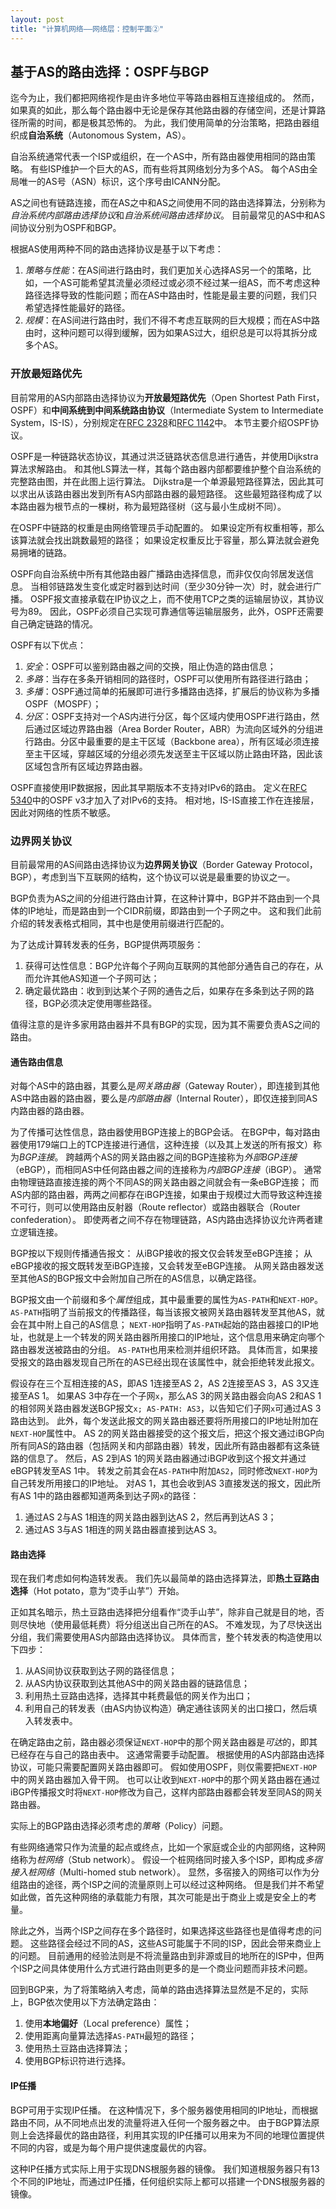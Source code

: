 ```yaml
---
layout: post
title: "计算机网络——网络层：控制平面②"
---
```



## 基于AS的路由选择：OSPF与BGP

迄今为止，我们都把网络视作是由许多地位平等路由器相互连接组成的。
然而，如果真的如此，那么每个路由器中无论是保存其他路由器的存储空间，还是计算路径所需的时间，都是极其恐怖的。
为此，我们使用简单的分治策略，把路由器组织成**自治系统**（Autonomous System，AS）。

自治系统通常代表一个ISP或组织，在一个AS中，所有路由器使用相同的路由策略。
有些ISP维护一个巨大的AS，而有些将其网络划分为多个AS。
每个AS由全局唯一的AS号（ASN）标识，这个序号由ICANN分配。

AS之间也有链路连接，而在AS之中和AS之间使用不同的路由选择算法，分别称为*自治系统内部路由选择协议*和*自治系统间路由选择协议*。
目前最常见的AS中和AS间协议分别为OSPF和BGP。

根据AS使用两种不同的路由选择协议是基于以下考虑：
1. *策略与性能*：在AS间进行路由时，我们更加关心选择AS另一个的策略，比如，一个AS可能希望其流量必须经过或必须不经过某一组AS，而不考虑这种路径选择导致的性能问题；而在AS中路由时，性能是最主要的问题，我们只希望选择性能最好的路径。
2. *规模*：在AS间进行路由时，我们不得不考虑互联网的巨大规模；而在AS中路由时，这种问题可以得到缓解，因为如果AS过大，组织总是可以将其拆分成多个AS。

### 开放最短路优先

目前常用的AS内部路由选择协议为**开放最短路优先**（Open Shortest Path First，OSPF）和**中间系统到中间系统路由协议**（Intermediate System to Intermediate System，IS-IS），分别规定在[RFC 2328](https://www.rfc-editor.org/rfc/rfc2328.html)和[RFC 1142](https://www.rfc-editor.org/rfc/rfc1142.html)中。
本节主要介绍OSPF协议。

OSPF是一种链路状态协议，其通过洪泛链路状态信息进行通告，并使用Dijkstra算法求解路由。
和其他LS算法一样，其每个路由器内部都要维护整个自治系统的完整路由图，并在此图上运行算法。
Dijkstra是一个单源最短路径算法，因此其可以求出从该路由器出发到所有AS内部路由器的最短路径。
这些最短路径构成了以本路由器为根节点的一棵树，称为最短路径树（这与最小生成树不同）。

在OSPF中链路的权重是由网络管理员手动配置的。
如果设定所有权重相等，那么该算法就会找出跳数最短的路径；
如果设定权重反比于容量，那么算法就会避免易拥堵的链路。

OSPF向自治系统中所有其他路由器广播路由选择信息，而非仅仅向邻居发送信息。
当相邻链路发生变化或定时器到达时间（至少30分钟一次）时，就会进行广播。
OSPF报文直接承载在IP协议之上，而不使用TCP之类的运输层协议，其协议号为89。
因此，OSPF必须自己实现可靠通信等运输层服务，此外，OSPF还需要自己确定链路的情况。

OSPF有以下优点：
1. *安全*：OSPF可以鉴别路由器之间的交换，阻止伪造的路由信息；
2. *多路*：当存在多条开销相同的路径时，OSPF可以使用所有路径进行路由；
3. *多播*：OSPF通过简单的拓展即可进行多播路由选择，扩展后的协议称为多播OSPF（MOSPF）；
4. *分区*：OSPF支持对一个AS内进行分区，每个区域内使用OSPF进行路由，然后通过区域边界路由器（Area Border Router，ABR）为流向区域外的分组进行路由。分区中最重要的是主干区域（Backbone area），所有区域必须连接至主干区域，穿越区域的分组必须先发送至主干区域以防止路由环路，因此该区域包含所有区域边界路由器。

OSPF直接使用IP数据报，因此其早期版本不支持对IPv6的路由。
定义在[RFC 5340](https://www.rfc-editor.org/rfc/rfc5340.html)中的OSPF v3才加入了对IPv6的支持。
相对地，IS-IS直接工作在连接层，因此对网络的性质不敏感。

### 边界网关协议

目前最常用的AS间路由选择协议为**边界网关协议**（Border Gateway Protocol，BGP），考虑到当下互联网的结构，这个协议可以说是最重要的协议之一。

BGP负责为AS之间的分组进行路由计算，在这种计算中，BGP并不路由到一个具体的IP地址，而是路由到一个CIDR前缀，即路由到一个子网之中。
这和我们此前介绍的转发表格式相同，其中也是使用前缀进行匹配的。

为了达成计算转发表的任务，BGP提供两项服务：
1. 获得可达性信息：BGP允许每个子网向互联网的其他部分通告自己的存在，从而允许其他AS知道一个子网可达；
2. 确定最优路由：收到到达某个子网的通告之后，如果存在多条到达子网的路径，BGP必须决定使用哪些路径。

值得注意的是许多家用路由器并不具有BGP的实现，因为其不需要负责AS之间的路由。

#### 通告路由信息

对每个AS中的路由器，其要么是*网关路由器*（Gateway Router），即连接到其他AS中路由器的路由器，要么是*内部路由器*（Internal Router），即仅连接到同AS内路由器的路由器。

为了传播可达性信息，路由器使用BGP连接上的BGP会话。
在BGP中，每对路由器使用179端口上的TCP连接进行通信，这种连接（以及其上发送的所有报文）称为*BGP连接*。
跨越两个AS的网关路由器之间的BGP连接称为*外部BGP连接*（eBGP），而相同AS中任何路由器之间的连接称为*内部BGP连接*（iBGP）。
通常由物理链路直接连接的两个不同AS的网关路由器之间就会有一条eBGP连接；
而AS内部的路由器，两两之间都存在iBGP连接，如果由于规模过大而导致这种连接不可行，则可以使用路由反射器（Route reflector）或路由器联合（Router confederation）。
即使两者之间不存在物理链路，AS内路由选择协议允许两者建立逻辑连接。

BGP按以下规则传播通告报文：
从iBGP接收的报文仅会转发至eBGP连接；
从eBGP接收的报文既转发至iBGP连接，又会转发至eBGP连接。
从网关路由器发送至其他AS的BGP报文中会附加自己所在的AS信息，以确定路径。

BGP报文由一个前缀和多个*属性*组成，其中最重要的属性为`AS-PATH`和`NEXT-HOP`。
`AS-PATH`指明了当前报文的传播路径，每当该报文被网关路由器转发至其他AS，就会在其中附上自己的AS信息；
`NEXT-HOP`指明了`AS-PATH`起始的路由器接口的IP地址，也就是上一个转发的网关路由器所用接口的IP地址，这个信息用来确定向哪个路由器发送被路由的分组。
`AS-PATH`也用来检测并组织环路。
具体而言，如果接受报文的路由器发现自己所在的AS已经出现在该属性中，就会拒绝转发此报文。

假设存在三个互相连接的AS，即AS 1连接至AS 2，AS 2连接至AS 3，AS 3又连接至AS 1。
如果AS 3中存在一个子网`x`，那么AS 3的网关路由器会向AS 2和AS 1的相邻网关路由器发送BGP报文`x; AS-PATH: AS3`，以告知它们子网`x`可通过AS 3路由达到。
此外，每个发送此报文的网关路由器还要将所用接口的IP地址附加在`NEXT-HOP`属性中。
AS 2的网关路由器接受的这个报文后，把这个报文通过iBGP向所有同AS的路由器（包括网关和内部路由器）转发，因此所有路由器都有这条链路的信息了。
然后，AS 2到AS 1的网关路由器通过iBGP收到这个报文并通过eBGP转发至AS 1中。
转发之前其会在`AS-PATH`中附加`AS2`，同时修改`NEXT-HOP`为自己转发所用接口的IP地址。
对AS 1，其也会收到AS 3直接发送的报文，因此所有AS 1中的路由器都知道两条到达子网`x`的路径：
1. 通过AS 2与AS 1相连的网关路由器到达AS 2，然后再到达AS 3；
2. 通过AS 3与AS 1相连的网关路由器直接到达AS 3。

#### 路由选择

现在我们考虑如何构造转发表。
我们先以最简单的路由选择算法，即**热土豆路由选择**（Hot potato，意为“烫手山芋”）开始。

正如其名暗示，热土豆路由选择把分组看作“烫手山芋”，除非自己就是目的地，否则尽快地（使用最低耗费）将分组送出自己所在的AS。
不难发现，为了尽快送出分组，我们需要使用AS内部路由选择协议。
具体而言，整个转发表的构造使用以下四步：
1. 从AS间协议获取到达子网的路径信息；
2. 从AS内协议获取到达其他AS中的网关路由器的链路信息；
3. 利用热土豆路由选择，选择其中耗费最低的网关作为出口；
4. 利用自己的转发表（由AS内协议构造）确定通往该网关的出口接口，然后填入转发表中。

在确定路由之前，路由器必须保证`NEXT-HOP`中的那个网关路由器是*可达*的，即其已经存在与自己的路由表中。
这通常需要手动配置。
根据使用的AS内部路由选择协议，可能只需要配置网关路由器即可。
假如使用OSPF，则仅需要把`NEXT-HOP`中的网关路由器加入骨干网。
也可以让收到`NEXT-HOP`中的那个网关路由器在通过iBGP传播报文时将`NEXT-HOP`修改为自己，这样内部路由器都会转发至同AS的网关路由器。

实际上的BGP路由选择必须考虑的*策略*（Policy）问题。

有些网络通常只作为流量的起点或终点，比如一个家庭或企业的内部网络，这种网络称为*桩网络*（Stub network）。
假设一个桩网络同时接入多个ISP，即构成*多宿接入桩网络*（Multi-homed stub network）。
显然，多宿接入的网络可以作为分组路由的途径，两个ISP之间的流量原则上可以经过这种网络。
但是我们并不希望如此做，首先这种网络的承载能力有限，其次可能是出于商业上或是安全上的考量。

除此之外，当两个ISP之间存在多个路径时，如果选择这些路径也是值得考虑的问题。
这些路径会经过不同的AS，这些AS可能属于不同的ISP，因此会带来商业上的问题。
目前通用的经验法则是不将流量路由到非源或目的地所在的ISP中，但两个ISP之间具体使用什么方式进行路由则更多的是一个商业问题而非技术问题。

回到BGP来，为了将策略纳入考虑，简单的路由选择算法显然是不足的，实际上，BGP依次使用以下方法确定路由：
1. 使用**本地偏好**（Local preference）属性；
2. 使用距离向量算法选择`AS-PATH`最短的路径；
3. 使用热土豆路由选择算法；
4. 使用BGP标识符进行选择。

#### IP任播

BGP可用于实现IP任播。
在这种情况下，多个服务器使用相同的IP地址，而根据路由不同，从不同地点出发的流量将进入任何一个服务器之中。
由于BGP算法原则上会选择最优的路由路径，利用其实现的IP任播可以用来为不同的地理位置提供不同的内容，或是为每个用户提供速度最优的内容。

这种IP任播方式实际上用于实现DNS根服务器的镜像。
我们知道根服务器只有13个不同的IP地址，而通过IP任播，任何组织实际上都可以搭建一个DNS根服务器的镜像。
